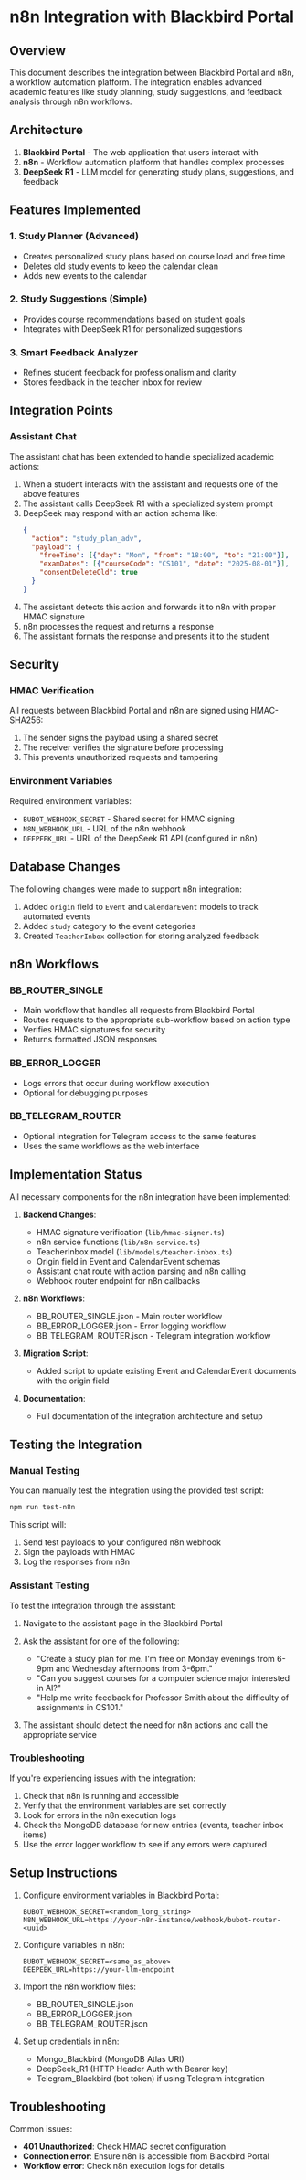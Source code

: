 # n8n Integration with Blackbird Portal

## Overview

This document describes the integration between Blackbird Portal and n8n, a workflow automation platform. The integration enables advanced academic features like study planning, study suggestions, and feedback analysis through n8n workflows.

## Architecture

1. **Blackbird Portal** - The web application that users interact with
2. **n8n** - Workflow automation platform that handles complex processes
3. **DeepSeek R1** - LLM model for generating study plans, suggestions, and feedback

## Features Implemented

### 1. Study Planner (Advanced)
- Creates personalized study plans based on course load and free time
- Deletes old study events to keep the calendar clean
- Adds new events to the calendar

### 2. Study Suggestions (Simple)
- Provides course recommendations based on student goals
- Integrates with DeepSeek R1 for personalized suggestions

### 3. Smart Feedback Analyzer
- Refines student feedback for professionalism and clarity
- Stores feedback in the teacher inbox for review

## Integration Points

### Assistant Chat

The assistant chat has been extended to handle specialized academic actions:

1. When a student interacts with the assistant and requests one of the above features
2. The assistant calls DeepSeek R1 with a specialized system prompt
3. DeepSeek may respond with an action schema like:
   ```json
   {
     "action": "study_plan_adv",
     "payload": {
       "freeTime": [{"day": "Mon", "from": "18:00", "to": "21:00"}],
       "examDates": [{"courseCode": "CS101", "date": "2025-08-01"}],
       "consentDeleteOld": true
     }
   }
   ```
4. The assistant detects this action and forwards it to n8n with proper HMAC signature
5. n8n processes the request and returns a response
6. The assistant formats the response and presents it to the student

## Security

### HMAC Verification

All requests between Blackbird Portal and n8n are signed using HMAC-SHA256:

1. The sender signs the payload using a shared secret
2. The receiver verifies the signature before processing
3. This prevents unauthorized requests and tampering

### Environment Variables

Required environment variables:
- `BUBOT_WEBHOOK_SECRET` - Shared secret for HMAC signing
- `N8N_WEBHOOK_URL` - URL of the n8n webhook
- `DEEPEEK_URL` - URL of the DeepSeek R1 API (configured in n8n)

## Database Changes

The following changes were made to support n8n integration:

1. Added `origin` field to `Event` and `CalendarEvent` models to track automated events
2. Added `study` category to the event categories
3. Created `TeacherInbox` collection for storing analyzed feedback

## n8n Workflows

### BB_ROUTER_SINGLE
- Main workflow that handles all requests from Blackbird Portal
- Routes requests to the appropriate sub-workflow based on action type
- Verifies HMAC signatures for security
- Returns formatted JSON responses

### BB_ERROR_LOGGER
- Logs errors that occur during workflow execution
- Optional for debugging purposes

### BB_TELEGRAM_ROUTER
- Optional integration for Telegram access to the same features
- Uses the same workflows as the web interface

## Implementation Status

All necessary components for the n8n integration have been implemented:

1. **Backend Changes**:
   - HMAC signature verification (`lib/hmac-signer.ts`)
   - n8n service functions (`lib/n8n-service.ts`)
   - TeacherInbox model (`lib/models/teacher-inbox.ts`)
   - Origin field in Event and CalendarEvent schemas
   - Assistant chat route with action parsing and n8n calling
   - Webhook router endpoint for n8n callbacks

2. **n8n Workflows**:
   - BB_ROUTER_SINGLE.json - Main router workflow
   - BB_ERROR_LOGGER.json - Error logging workflow
   - BB_TELEGRAM_ROUTER.json - Telegram integration workflow

3. **Migration Script**:
   - Added script to update existing Event and CalendarEvent documents with the origin field

4. **Documentation**:
   - Full documentation of the integration architecture and setup

## Testing the Integration

### Manual Testing

You can manually test the integration using the provided test script:

```bash
npm run test-n8n
```

This script will:
1. Send test payloads to your configured n8n webhook
2. Sign the payloads with HMAC
3. Log the responses from n8n

### Assistant Testing

To test the integration through the assistant:

1. Navigate to the assistant page in the Blackbird Portal
2. Ask the assistant for one of the following:
   - "Create a study plan for me. I'm free on Monday evenings from 6-9pm and Wednesday afternoons from 3-6pm."
   - "Can you suggest courses for a computer science major interested in AI?"
   - "Help me write feedback for Professor Smith about the difficulty of assignments in CS101."

3. The assistant should detect the need for n8n actions and call the appropriate service

### Troubleshooting

If you're experiencing issues with the integration:

1. Check that n8n is running and accessible
2. Verify that the environment variables are set correctly
3. Look for errors in the n8n execution logs
4. Check the MongoDB database for new entries (events, teacher inbox items)
5. Use the error logger workflow to see if any errors were captured

## Setup Instructions

1. Configure environment variables in Blackbird Portal:
   ```
   BUBOT_WEBHOOK_SECRET=<random_long_string>
   N8N_WEBHOOK_URL=https://your-n8n-instance/webhook/bubot-router-<uuid>
   ```

2. Configure variables in n8n:
   ```
   BUBOT_WEBHOOK_SECRET=<same_as_above>
   DEEPEEK_URL=https://your-llm-endpoint
   ```

3. Import the n8n workflow files:
   - BB_ROUTER_SINGLE.json
   - BB_ERROR_LOGGER.json
   - BB_TELEGRAM_ROUTER.json

4. Set up credentials in n8n:
   - Mongo_Blackbird (MongoDB Atlas URI)
   - DeepSeek_R1 (HTTP Header Auth with Bearer key)
   - Telegram_Blackbird (bot token) if using Telegram integration

## Troubleshooting

Common issues:
- **401 Unauthorized**: Check HMAC secret configuration
- **Connection error**: Ensure n8n is accessible from Blackbird Portal
- **Workflow error**: Check n8n execution logs for details 
